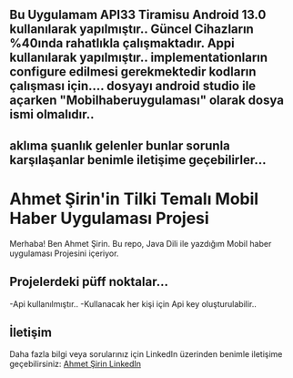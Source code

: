 Bu Uygulamam API33 Tiramisu Android 13.0 kullanılarak yapılmıştır..
Güncel Cihazların %40ında rahatlıkla çalışmaktadır.
Appi kullanılarak yapılmıştır..
implementationların configure edilmesi gerekmektedir kodların çalışması için....
dosyayı android studio ile açarken "Mobilhaberuygulaması" olarak dosya ismi olmalıdır..
-----------------------------------------------------------------------------------------------
aklıma şuanlık gelenler bunlar sorunla karşılaşanlar benimle iletişime geçebilirler...
------------------------------------------------------------------------------------------------
# Ahmet Şirin'in Tilki Temalı Mobil Haber Uygulaması Projesi

Merhaba! Ben Ahmet Şirin. Bu repo, Java Dili ile yazdığım Mobil haber uygulaması Projesini içeriyor.

## Projelerdeki püff noktalar...
-Api kullanılmıştır..
-Kullanacak her kişi için Api key oluşturulabilir..

## İletişim

Daha fazla bilgi veya sorularınız için LinkedIn üzerinden benimle iletişime geçebilirsiniz:
[Ahmet Şirin LinkedIn](https://www.linkedin.com/in/ahmet-sirin2211/)

